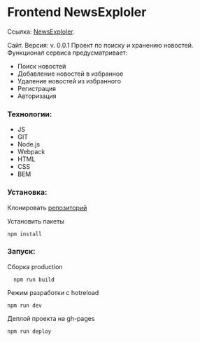 # Frontend NewsExploler

Ссылка: [NewsExploler](https://ininferno.github.io/news-explorer-frontend/ "NewsExplorer").

Сайт. Версия: v. 0.0.1
Проект по поиску и хранению новостей.
Функционал сервиса предусматривает:
- Поиск новостей
- Добавление новостей в избранное
- Удаление новостей из избранного
- Регистрация
- Авторизация

### Технологии: 
- JS 
- GIT
- Node.js
- Webpack
- HTML
- CSS
- BEM

### Установка:

Клонировать [репозиторий](https://github.com/InInferno/news-explorer-frontend.git)

Установить пакеты

    npm install

### Запуск:

Сборка production

      npm run build
      
Режим разработки с hotreload

    npm run dev
    
Деплой проекта на gh-pages

    npm run deploy
